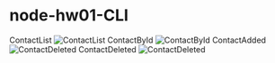 # node-hw01-CLI
ContactList
![ContactList](https://user-images.githubusercontent.com/62618523/117161596-b5cc5b80-adca-11eb-8893-0dcfaaf054c9.png)
ContactById
![ContactById](https://user-images.githubusercontent.com/62618523/117161813-e8765400-adca-11eb-938c-cf3401f27279.png)
ContactAdded
![ContactDeleted](https://user-images.githubusercontent.com/62618523/117161925-00e66e80-adcb-11eb-8aad-7d87cd119de1.png)
ContactDeleted
![ContactDeleted](https://user-images.githubusercontent.com/62618523/117161959-093ea980-adcb-11eb-8fb8-91de3a5043bb.png)


